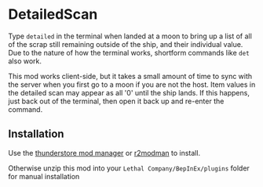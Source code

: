 # DetailedScan
Type `detailed` in the terminal when landed at a moon to bring up a list of all of the scrap still remaining outside of the ship, and their individual value.
Due to the nature of how the terminal works, shortform commands like `det` also work.

This mod works client-side, but it takes a small amount of time to sync with the server when you first go to a moon if you are not the host. Item values in the detailed scan may appear as all '0' until the ship lands. If this happens, just back out of the terminal, then open it back up and re-enter the command.

## Installation
Use the [thunderstore mod manager](https://www.overwolf.com/app/Thunderstore-Thunderstore_Mod_Manager) or [r2modman](https://for-the-king.thunderstore.io/package/ebkr/r2modman/) to install.

Otherwise unzip this mod into your `Lethal Company/BepInEx/plugins` folder for manual installation
